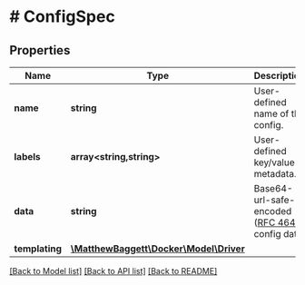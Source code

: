 # # ConfigSpec

## Properties

Name | Type | Description | Notes
------------ | ------------- | ------------- | -------------
**name** | **string** | User-defined name of the config. | [optional]
**labels** | **array<string,string>** | User-defined key/value metadata. | [optional]
**data** | **string** | Base64-url-safe-encoded ([RFC 4648](https://tools.ietf.org/html/rfc4648#section-5)) config data. | [optional]
**templating** | [**\MatthewBaggett\Docker\Model\Driver**](Driver.md) |  | [optional]

[[Back to Model list]](../../README.md#models) [[Back to API list]](../../README.md#endpoints) [[Back to README]](../../README.md)
